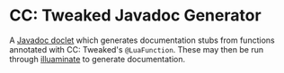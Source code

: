 # CC: Tweaked Javadoc Generator
A [Javadoc doclet][doclet] which generates documentation stubs from functions annotated with CC: Tweaked's
`@LuaFunction`. These may then be run through [illuaminate] to generate documentation.

[doclet]: https://docs.oracle.com/javase/9/docs/api/jdk/javadoc/doclet/package-summary.html
[illuaminate]: https://squiddev.cc/illuaminate/
